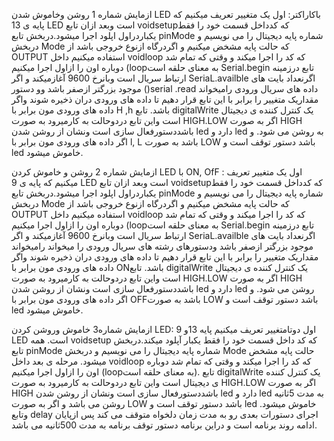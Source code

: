 ازمایش شماره 1 روشن وخاموش شدن LED باکاراکتر:
   اول یک متغییر تعریف میکنیم که پایه ی 13 LED است وبعد ازان تابع voidsetupکه کدداخل قسمت خود را فقط یکباردراول اپلود اجرا میشود.دربخش تابع pinMode شماره پایه دیجیتال را می نویسیم و دربخش Mode که حالت پایه مشخض میکنیم و اگردرگاه ازنوع خروجی باشد از OUTPUT استفاده میکنیم داخل voidloop که کد را اجرا میکند و وقتی که تمام شد دوباره اون را ازاول اجرا میکنیم (loopبه معنای حلقه است Serial.begin تابع درزمینه ارتباط سریال است وبانرخ 9600 آغازمیکند و اگر SeriaL.availble اگرنعداد بایت های موجود بزرگتر ازصفر باشد وو دستور ()serial .read
   داده های سریال ورودی رامیخواند مقداریک متغییر را برابر با این تابع قرار دهیم تا داده های ورودی دران ذخیره شوند  واگر داده های ورودی مون برابر با H ,h باشد. تابع digitalWrite یک کنترل کننده ی دیجیتال است واین تابع دردوحالت به کارمیرود به صورت HIGH.LOW اگر به صورت HIGH باشددستورفعال سازی است ونشان از روشن شدن led دارد و led به  روشن می شود. و اگر داده های ورودی مون برابر با l, L باشد به صورت LOW باشد دستور توقف است و led خاموش میشود.

   ازمایش شماره 2 روشن و خاموش کردن LED با ON, OfF :
اول یک متغییر تعریف میکنیم که پایه ی 9 LED است وبعد ازان تابع voidsetupکه کدداخل قسمت خود را فقط یکباردراول اپلود اجرا میشود.دربخش تابع pinMode شماره پایه دیجیتال را می نویسیم و دربخش Mode که حالت پایه مشخض میکنیم و اگردرگاه ازنوع خروجی باشد از OUTPUT استفاده میکنیم داخل voidloop که کد را اجرا میکند و وقتی که تمام شد دوباره اون را ازاول اجرا میکنیم (loopبه معنای حلقه است Serial.begin تابع درزمینه ارتباط سریال است وبانرخ 9600 آغازمیکند و اگر SeriaL.availble اگرنعداد بایت های موجود بزرگتر ازصفر باشد ودستورهای رشته های سریال ورودی را میخواند رامیخواند مقداریک متغییر را برابر با این تابع قرار دهیم تا داده های ورودی دران ذخیره شوند  واگر داده های ورودی مون برابر با ONباشد. تابع digitalWrite یک کنترل کننده ی دیجیتال است واین تابع دردوحالت به کارمیرود به صورت HIGH.LOW اگر به صورت HIGH باشددستورفعال سازی است ونشان از روشن شدن led دارد و led روشن می شود. و اگر داده های ورودی مون برابر با OFFباشد به صورت LOW باشد دستور توقف است و led خاموش میشود.
   
   ازمایش شماره3 خاموش وروشن کردن LED:
   اول دوتامتغییر تعریف میکنیم پایه 13و 9 LED است. همه voidsetup که کد داخل قسمت خود را فقط یکبار آپلود میکند.دربخش تابع pinMode شماره پایه دیجیتال را می نویسیم و دربخش Mode حالت پایه مشخض میشود. مرحله ی بعد داخل voidloop که کد را اجرا میکند و وقتی که تمام شد دوباره اون را ازاول اجرا میکنیم (loopبه معنای حلقه است). تابع digitalWrite یک کنترل کننده ی دیجیتال است واین تابع دردوحالت به کارمیرود به صورت HIGH.LOW اگر به صورت HIGH باشددستورفعال سازی است ونشان از روشن شدن led دارد و led به مدت 5ثانیه روشن می باشد و اگر به صورت LOW باشد دستور توقف است و led خاموش میشود. وتابع delay اجرای دستورات بعدی رو به مدت زمان دلخواه متوقف می کند پس ازپایان ادامه روند برنامه است و دراین برنامه دستور توقف برنامه به مدت 500ثانیه می باشد.
   
